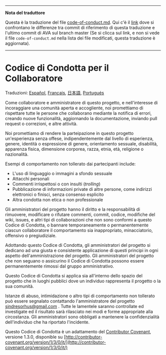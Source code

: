 ___
**Nota del traduttore**

Questa è la traduzione del file [code-of-conduct.md](https://github.com/sindresorhus/ava/blob/master/code-of-conduct.md). Qui c'è il [link](https://github.com/sindresorhus/ava/compare/f2c070987ecee3caf7613190acf2c8a90700e058...master#diff-0730bb7c2e8f9ea2438b52e419dd86c9) dove si confrontano le differenze tra commit di riferimento di questa traduzione e l'ultimo commit di AVA sul branch master (Se si clicca sul link, e non si vede il file `code-of-conduct.md` nella lista dei file modificati, questa traduzione è aggiornata).
___
# Codice di Condotta per il Collaboratore

Traduzioni: [Español](https://github.com/sindresorhus/ava-docs/blob/master/es_ES/code-of-conduct.md), [Français](https://github.com/sindresorhus/ava-docs/blob/master/fr_FR/code-of-conduct.md), [日本語](https://github.com/sindresorhus/ava-docs/blob/master/ja_JP/code-of-conduct.md), [Portugués](https://github.com/sindresorhus/ava-docs/blob/master/pt_BR/code-of-conduct.md)

Come collaboratore e amministratore di questo progetto, e nell'interesse di incoraggiare una comunità aperta e accogliente, noi promettiamo di rispettare tutte le persone che collaborano mediante la notifica di errori, creando nuove funzionalità, aggiornando la documentazione, inviando pull request o correzioni, e altre attività.

Noi promettiamo di rendere la parteipazione in questo progetto un'esperienza senza offese, indipendentemente dal livello di esperienza, genere, identità o espressione di genere, orientamento sessuale, disabilità, apparenza fisica, dimensione corporea, razza, etnia, età, religione o nazionalità.

Esempi di comportamento non tollerato dai partecipanti include:

* L'uso di linguaggio o immagini a sfondo sessuale
* Attacchi personali
* Commenti irrispettosi o con insulti (*trolling*)
* Pubblicazione di informazioni private di altre persone, come indirizzi elettronici o finisci, senza consenso esplicito
* Altra condotta non etica o non professionale

Gli amministratori del progetto hanno il diritto e la responsabilità di rimuovere, modificare o rifutare commenti, commit, codice, modifiche del wiki, issues, e altri tipi di collaborazioni che non sono conformi a questo Codice di Condotta, o bannare temporaneamente o permanentemente ciascun collaboratore il comportamento sia inappropriato, minacciatorio, offensivo o pregiudiziale.

Adottando questo Codice di Condotta, gli amministratori del progetto si dedicano ad una giusta e consistente applicazione di questi principi in ogni aspetto dell'amministrazione del progetto. Gli amministratori del progetto che non seguano o assicurino il Codice di Condotta possono essere permanentemente rimossi dal gruppo amministrativo.

Questo Codice di Condotta si applica sia all'interno dello spazio del progetto che in luoghi pubblici dove un individuo rappresenta il progetto o la sua comunità.

Istanze di abuso, intimidazione o altro tipi di comportamento non tollerato può essere segnalato contattando l'amministratore del progetto [sindresorhus@gmail.com](mailto:sindresorhus@gmail.com) . Tutte le lamentele saranno controllate ed investigate ed il risultato sarà rilasciato nei modi e forme appropriate alla circostanza. Gli amministratori sono obbligati a mantenere la confidenzialità dell'individuo che ha riportato l'incidente.

Questo Codice di Condotta è un adattamento del [Contributor Covenant](http://contributor-covenant.org), versione 1.3.0, disponible su [http://contributor-covenant.org/version/1/3/0/it/](http://contributor-covenant.org/version/1/3/0/it/)
